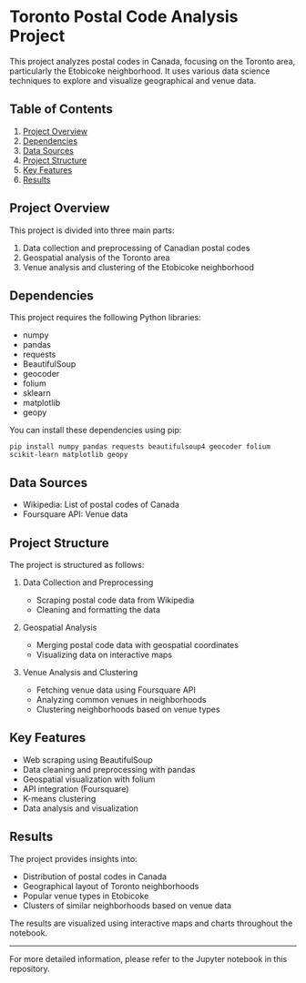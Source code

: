 # Toronto Postal Code Analysis Project

This project analyzes postal codes in Canada, focusing on the Toronto area, particularly the Etobicoke neighborhood. It uses various data science techniques to explore and visualize geographical and venue data.

## Table of Contents
1. [Project Overview](#project-overview)
2. [Dependencies](#dependencies)
3. [Data Sources](#data-sources)
4. [Project Structure](#project-structure)
5. [Key Features](#key-features)
6. [Results](#results)

## Project Overview

This project is divided into three main parts:
1. Data collection and preprocessing of Canadian postal codes
2. Geospatial analysis of the Toronto area
3. Venue analysis and clustering of the Etobicoke neighborhood

## Dependencies

This project requires the following Python libraries:
- numpy
- pandas
- requests
- BeautifulSoup
- geocoder
- folium
- sklearn
- matplotlib
- geopy

You can install these dependencies using pip:

```
pip install numpy pandas requests beautifulsoup4 geocoder folium scikit-learn matplotlib geopy
```

## Data Sources

- Wikipedia: List of postal codes of Canada
- Foursquare API: Venue data

## Project Structure

The project is structured as follows:

1. Data Collection and Preprocessing
   - Scraping postal code data from Wikipedia
   - Cleaning and formatting the data

2. Geospatial Analysis
   - Merging postal code data with geospatial coordinates
   - Visualizing data on interactive maps

3. Venue Analysis and Clustering
   - Fetching venue data using Foursquare API
   - Analyzing common venues in neighborhoods
   - Clustering neighborhoods based on venue types

## Key Features

- Web scraping using BeautifulSoup
- Data cleaning and preprocessing with pandas
- Geospatial visualization with folium
- API integration (Foursquare)
- K-means clustering
- Data analysis and visualization


## Results

The project provides insights into:
- Distribution of postal codes in Canada
- Geographical layout of Toronto neighborhoods
- Popular venue types in Etobicoke
- Clusters of similar neighborhoods based on venue data

The results are visualized using interactive maps and charts throughout the notebook.

---

For more detailed information, please refer to the Jupyter notebook in this repository.

